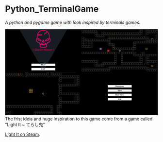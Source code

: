 # Python_TerminalGame
<i>A python and pygame game with look inspired by terminals games.</i> 

<img src="Screenshots/standard.png">
The frist ideia and huge inspiration to this game come from a game called "Light It ~ てらし鬼"

[Light It on Steam](https://store.steampowered.com/app/591640/Light_It/).

